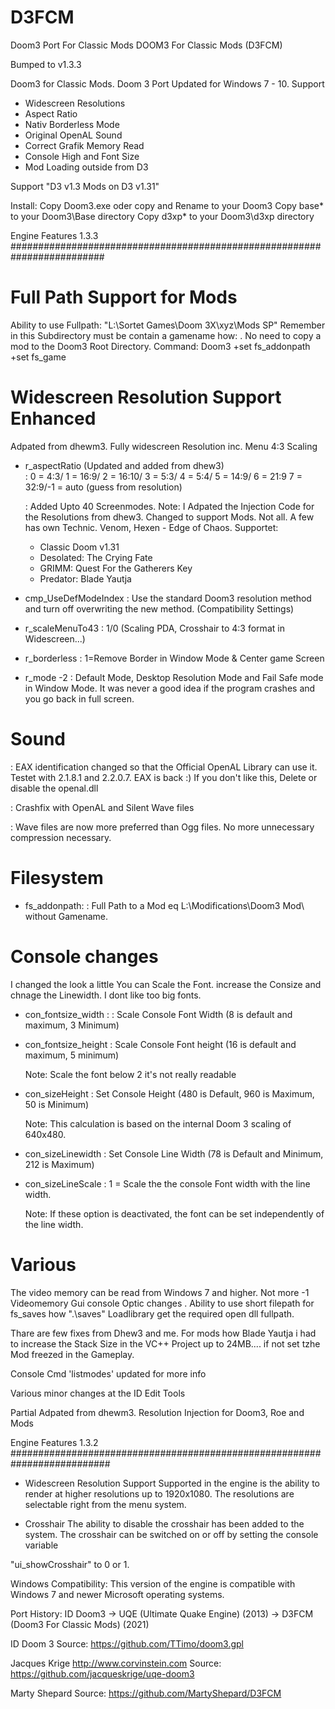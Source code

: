 # D3FCM
 Doom3 Port For Classic Mods
DOOM3 For Classic Mods (D3FCM)

Bumped to v1.3.3

Doom3 for Classic Mods. Doom 3 Port Updated for Windows 7 - 10. 
Support

* Widescreen Resolutions
* Aspect Ratio
* Nativ Borderless Mode
* Original OpenAL Sound
* Correct Grafik Memory Read
* Console High and Font Size
* Mod Loading outside from D3 

Support "D3 v1.3 Mods on D3 v1.31"

Install:
Copy Doom3.exe oder copy and Rename to your Doom3
Copy base\* to your Doom3\Base directory
Copy d3xp\* to your Doom3\d3xp directory



Engine Features 1.3.3 #########################################################################
# Full Path Support for Mods
 Ability to use Fullpath: "L:\Sortet Games\Doom 3X\xyz\Mods SP"
	Remember in this Subdirectory must be contain a gamename how:
	<foldername>. No need to copy a mod to the Doom3 Root Directory.
	Command:
	Doom3 +set fs_addonpath <Path> +set fs_game <gamename>
	
# Widescreen Resolution Support Enhanced
Adpated from dhewm3. Fully widescreen Resolution inc. Menu 4:3 Scaling
- r_aspectRatio (Updated and added from dhew3)	
  : 0 = 4:3/  1 = 16:9/ 2 = 16:10/ 3 = 5:3/ 4 = 5:4/ 5 = 14:9/ 6 = 21:9
    7 = 32:9/-1 = auto (guess from resolution)

  : Added Upto 40 Screenmodes.
    Note: I Adpated the Injection Code for the Resolutions from dhew3.
    Changed to support Mods. Not all. A few has own Technic. Venom,
    Hexen - Edge of Chaos.
    Supportet:
    - Classic Doom v1.31
    - Desolated: The Crying Fate
    - GRIMM: Quest For the Gatherers Key
    - Predator: Blade Yautja

- cmp_UseDefModeIndex
  : Use the standard Doom3 resolution method and turn off overwriting
    the new method. (Compatibility Settings)

- r_scaleMenuTo43
  : 1/0 (Scaling PDA, Crosshair to 4:3 format in Widescreen...)

- r_borderless
  : 1=Remove Border in Window Mode & Center game Screen

- r_mode -2
  : Default Mode, Desktop Resolution Mode and Fail Safe mode in
    Window Mode. It was never a good idea if the program crashes
    and you go back in full screen.

# Sound 
  : EAX identification changed so that the Official OpenAL Library
    can use it. Testet with 2.1.8.1 and 2.2.0.7. EAX is back :)
    If you don't like this, Delete or disable the openal.dll

  : Crashfix with OpenAL and Silent Wave files

  : Wave files are now more preferred than Ogg files.
    No more unnecessary compression necessary. 

# Filesystem
- fs_addonpath:
  : Full Path to a Mod eq L:\Modifications\Doom3 Mod\ without Gamename.

# Console changes
I changed the look a little  You can Scale the Font. increase the 
Consize  and chnage the Linewidth. I dont like too big fonts.

- con_fontsize_width :
  : Scale Console Font Width (8 is default and maximum, 3 Minimum)

- con_fontsize_height
  : Scale Console Font height (16 is default and maximum, 5 minimum)

  Note:
  Scale the font below 2 it's not really readable 

- con_sizeHeight
  : Set Console Height (480 is Default, 960 is Maximum, 50 is Minimum)

  Note: This calculation is based on the internal Doom 3 scaling of 640x480. 

- con_sizeLinewidth
  : Set Console Line Width (78 is Default and Minimum, 212 is Maximum)

- con_sizeLineScale
  : 1 = Scale the the console Font width with the line width.

  Note:
  If these option is deactivated, the font can be set independently of the line width. 

# Various
  The video memory can be read from Windows 7 and higher. Not more -1
  Videomemory Gui console Optic changes .
  Ability to use short filepath for fs_saves how ".\saves\"
  Loadlibrary get the required open dll fullpath.

  Thare are few fixes from Dhew3 and me. For mods how Blade Yautja
  i had to increase the Stack Size in the VC++ Project up to 24MB....
  if not set tzhe Mod freezed in the Gameplay.
   
  Console Cmd 'listmodes' updated for more info

  Various minor changes at the ID Edit Tools

  Partial Adpated from dhewm3. 
  Resolution Injection for Doom3, Roe and Mods

 		
Engine Features 1.3.2 ##########################################################################
- Widescreen Resolution Support
  Supported in the engine is the ability to render at higher resolutions
  up to 1920x1080. The resolutions are selectable right from the menu system.

- Crosshair
  The ability to disable the crosshair has been added to the system. The
  crosshair can be switched on or off by setting the console variable

"ui_showCrosshair" to 0 or 1.


   Windows Compatibility: This version of the engine is compatible with
   Windows 7 and newer Microsoft operating systems.


Port History:
ID Doom3 -> UQE (Ultimate Quake Engine) (2013) -> D3FCM (Doom3 For Classic Mods) (2021)

ID Doom 3
Source: https://github.com/TTimo/doom3.gpl

Jacques Krige
http://www.corvinstein.com 
Source: https://github.com/jacqueskrige/uqe-doom3

Marty Shepard
Source: https://github.com/MartyShepard/D3FCM
